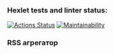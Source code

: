 ### Hexlet tests and linter status:
[![Actions Status](https://github.com/VBuzorina/frontend-project-11/actions/workflows/hexlet-check.yml/badge.svg)](https://github.com/VBuzorina/frontend-project-11/actions)
[![Maintainability](https://api.codeclimate.com/v1/badges/c8f4d557dee7b052d74f/maintainability)](https://codeclimate.com/github/VBuzorina/frontend-project-11/maintainability)
  
### RSS агрегатор